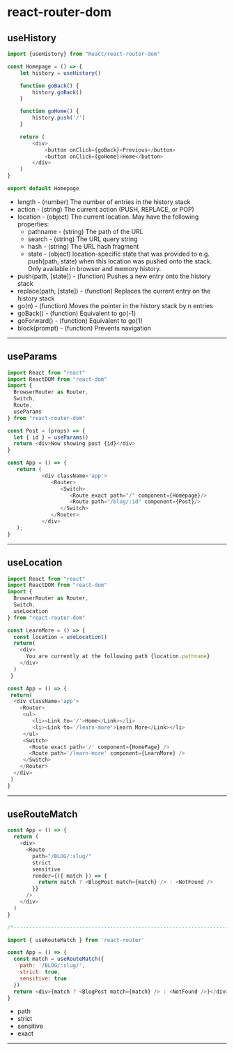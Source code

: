 # react-router-dom

## useHistory

```js
import {useHistory} from "React/react-router-dom"

const Homepage = () => {
    let history = useHistory()

    function goBack() {
        history.goBack()
    }

    function goHome() {
        history.push('/')
    }

    return (
        <div>
            <button onClick={goBack}>Previous</button>
            <button onClick={goHome}>Home</button>
        </div>
    )
}

export default Homepage
```
 - length - (number) The number of entries in the history stack
 - action - (string) The current action (PUSH, REPLACE, or POP)
 - location - (object) The current location. May have the following properties:
   - pathname - (string) The path of the URL
   - search - (string) The URL query string
   - hash - (string) The URL hash fragment
   - state - (object) location-specific state that was provided to e.g. push(path, state) when this location was pushed onto the stack. Only available in browser and memory history.
 - push(path, [state]) - (function) Pushes a new entry onto the history stack
 - replace(path, [state]) - (function) Replaces the current entry on the history stack
 - go(n) - (function) Moves the pointer in the history stack by n entries
 - goBack() - (function) Equivalent to go(-1)
 - goForward() - (function) Equivalent to go(1)
 - block(prompt) - (function) Prevents navigation
<hr/>

## useParams
```js
import React from "react"
import ReactDOM from "react-dom"
import {
  BrowserRouter as Router,
  Switch,
  Route,
  useParams
} from "react-router-dom"

const Post = (props) => {
  let { id } = useParams()
  return <div>Now showing post {id}</div>
}

const App = () => {
   return (
           <div className='app'>
              <Router>
                 <Switch>
                    <Route exact path="/" component={Homepage}/>
                    <Route path="/blog/:id" component={Post}/>
                 </Switch>
              </Router>
           </div>
   );
}
```
<hr/>

## useLocation
```js
import React from "react"
import ReactDOM from "react-dom"
import {
  BrowserRouter as Router,
  Switch,
  useLocation
} from "react-router-dom"

const LearnMore = () => {
  const location = useLocation()
  return(
    <div>
      You are currently at the following path {location.pathname}
    </div>
  )
 }

const App = () => {
 return(
  <div className='app'>
    <Router>
     <ul>
        <li><Link to='/'>Home</Link></li>
        <li><Link to='/learn-more'>Learn More</Link></li>
     </ul>
     <Switch>
       <Route exact path='/' component={HomePage} />
       <Route path='/learn-more' component={LearnMore} />
     </Switch>
    </Router>
  </div>
 )
}
```
<hr/>

## useRouteMatch
```js
const App = () => {
  return (
    <div>
      <Route
        path="/BLOG/:slug/"
        strict
        sensitive
        render={({ match }) => {
          return match ? <BlogPost match={match} /> : <NotFound />
        }}
      />
    </div>
  )
}

/*-----------------------------------------------------------------------------*/

import { useRouteMatch } from 'react-router'

const App = () => {
  const match = useRouteMatch({
    path: '/BLOG/:slug/',
    strict: true,
    sensitive: true
  })
  return <div>{match ? <BlogPost match={match} /> : <NotFound />}</div>
}
```
- path
- strict
- sensitive
- exact
<hr/>